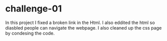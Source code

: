 # challenge-01
In this project I fixed a broken link in the Html.
I also eddited the html so diasbled people can navigate the webpage.
I also cleaned up the css page by condesing the code.
